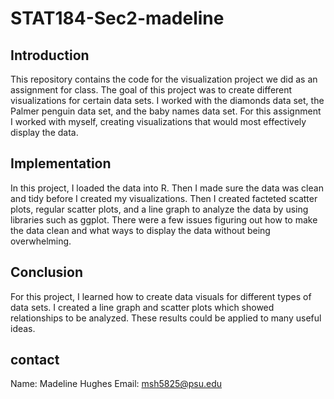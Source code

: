 # STAT184-Sec2-madeline
## Introduction
This repository contains the code for the visualization project we did as an assignment for class. The goal of this project was to create different visualizations for certain data sets. I worked with the diamonds data set, the Palmer penguin data set, and the baby names data set. For this assignment I worked with myself, creating visualizations that would most effectively display the data. 
## Implementation 
In this project, I loaded the data into R. Then I made sure the data was clean and tidy before I created my visualizations. Then I created facteted scatter plots, regular scatter plots, and a line graph to analyze the data by using libraries such as ggplot. There were a few issues figuring out how to make the data clean and what ways to display the data without being overwhelming. 
## Conclusion 
For this project, I learned how to create data visuals for different types of data sets. I created a line graph and scatter plots which showed relationships to be analyzed. These results could be applied to many useful ideas. 
## contact
Name: Madeline Hughes
Email: msh5825@psu.edu
